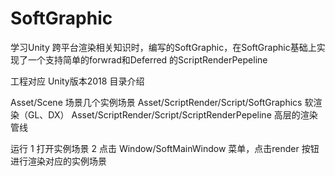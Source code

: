 # SoftGraphic
学习Unity 跨平台渲染相关知识时，编写的SoftGraphic，在SoftGraphic基础上实现了一个支持简单的forwrad和Deferred 的ScriptRenderPepeline

工程对应 Unity版本2018
目录介绍

Asset/Scene
    场景几个实例场景
Asset/ScriptRender/Script/SoftGraphics 软渲染（GL、DX）
Asset/ScriptRender/Script/ScriptRenderPepeline 高层的渲染管线


运行
  1 打开实例场景
  2 点击 Window/SoftMainWindow 菜单，点击render 按钮进行渲染对应的实例场景
